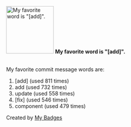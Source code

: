 <img src="https://my-badges.github.io/my-badges/favorite-word.png" alt="My favorite word is &quot;[add]&quot;." title="My favorite word is &quot;[add]&quot;." width="128">
<strong>My favorite word is &quot;[add]&quot;.</strong>
<br><br>

My favorite commit message words are:

1. [add] (used 811 times)
2. add (used 732 times)
3. update (used 558 times)
4. [fix] (used 546 times)
5. component (used 479 times)


Created by <a href="https://github.com/my-badges/my-badges">My Badges</a>